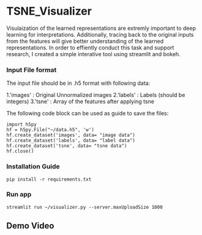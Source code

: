 # TSNE_Visualizer

Visulaization of the learned representations are extremly important to deep learning for interpretations. Additionally, tracing back to the original inputs from the features will give better understanding of the learned representations. In order to effiently conduct this task and support research, I created a simple interative tool using streamlit and bokeh. 


### Input File format

The input file should be in .h5 format with following data:

  1.'images' : Original Unnormalized images
  2.'labels' : Labels (should be integers)
  3.'tsne'   : Array of the features after applying tsne
  
The following code block can be used as guide to save the files:

```
import h5py
hf = h5py.File("~/data.h5", 'w')
hf.create_dataset('images', data= "image data")
hf.create_dataset('labels', data= "label data")
hf.create_dataset('tsne', data= "tsne data")
hf.close()
```



### Installation Guide

```
pip install -r requirements.txt
```

### Run app

```
streamlit run ~/visualizer.py --server.maxUploadSize 1000
```

## Demo Video


